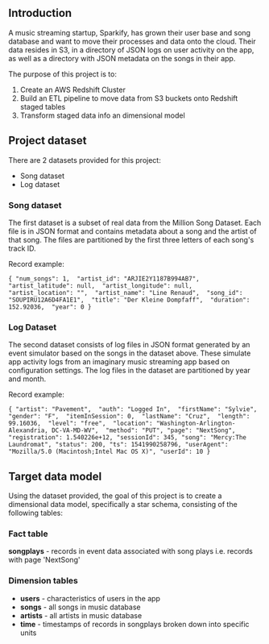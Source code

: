## Introduction

A music streaming startup, Sparkify, 
has grown their user base and song 
database and want to move their processes 
and data onto the cloud. Their data resides in S3, 
in a directory of JSON logs on user activity on the app, 
as well as a directory with JSON metadata on the songs 
in their app.

The purpose of this project is to:
1. Create an AWS Redshift Cluster
2. Build an ETL pipeline to move data from S3 buckets onto 
Redshift staged tables
3. Transform staged data info an dimensional model

## Project dataset

There are 2 datasets provided for this project:
* Song dataset
* Log dataset

### Song dataset

The first dataset is a subset of real data from the 
Million Song Dataset. Each file is in JSON format and 
contains metadata about a song and the artist of that 
song. The files are partitioned by the first three 
letters of each song's track ID.

Record example:

`{
    "num_songs": 1, 
    "artist_id": "ARJIE2Y1187B994AB7", 
    "artist_latitude": null, 
    "artist_longitude": null, 
    "artist_location": "", 
    "artist_name": "Line Renaud", 
    "song_id": "SOUPIRU12A6D4FA1E1", 
    "title": "Der Kleine Dompfaff", 
    "duration": 152.92036, 
    "year": 0
}`

### Log Dataset

The second dataset consists of log files in JSON format 
generated by an event simulator based on the songs in 
the dataset above. These simulate app activity logs from
an imaginary music streaming app based on configuration 
settings. The log files in the dataset are partitioned by year 
and month.

Record example:

`{
    "artist": "Pavement", 
    "auth": "Logged In", 
    "firstName": "Sylvie", 
    "gender": "F", 
    "itemInSession": 0, 
    "lastName": "Cruz", 
    "length": 99.16036, 
    "level": "free", 
    "location": "Washington-Arlington-Alexandria, DC-VA-MD-WV", 
    "method": "PUT",
    "page": "NextSong",
    "registration": 1.540226e+12,
    "sessionId": 345,
    "song": "Mercy:The Laundromat",
    "status": 200,
    "ts": 1541990258796,
    "userAgent": "Mozilla/5.0 (Macintosh;Intel Mac OS X)",
    "userId": 10
}`

## Target data model

Using the dataset provided, the goal of this project is to create
a dimensional data model, specifically a star schema, consisting of the
following tables:

### Fact table 

**songplays** - records in event data associated with song plays i.e. 
records with page 'NextSong'

### Dimension tables

* **users** - characteristics of users in the app
* **songs** - all songs in music database
* **artists** - all artists in music database
* **time** - timestamps of records in songplays broken 
down into specific units